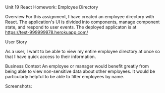 Unit 19 React Homework: Employee Directory

Overview
For this assignment, I have created an employee directory with React. The application's UI is divided into components, manage component state, and respond to user events. The deployed applicaton is at https://test-999999978.herokuapp.com/

User Story

As a user, I want to be able to view my entire employee directory at once so that I have quick access to their information.


Business Context
An employee or manager would benefit greatly from being able to view non-sensitive data about other employees. It would be particularly helpful to be able to filter employees by name.

Screenshots:
